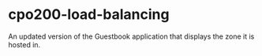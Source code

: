 # cpo200-load-balancing
An updated version of the Guestbook application that displays the zone it is hosted in.

